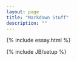 ```yaml
---
layout: page
title: "Markdown Stuff"
description: ""
---
```



{% include essay.html %}



{% include JB/setup %}
